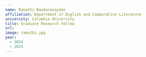 ```yaml
---
name: Ramathi Bandaranayake
affiliation: Department of English and Comparative Literature
university: Columbia University
title: Graduate Research Fellow
url:
image: ramathi.jpg
year:
  - 2024
  - 2025
---
```


